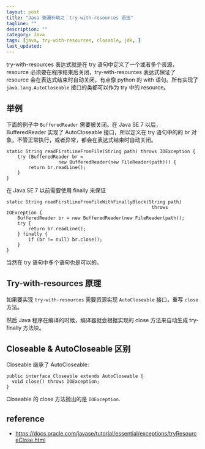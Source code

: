 ```yaml
---
layout: post
title: "Java 查漏补缺之：try-with-resources 语法"
tagline: ""
description: ""
category: Java
tags: [java, try-with-resources, closable, jdk, ]
last_updated:
---
```


try-with-resources 表达式就是在 try 语句中定义了一个或者多个资源，resource 必须要在程序结束后关闭，try-with-resources 表达式保证了 resource 会在表达式结束时自动关闭，有点像 python 的 with 语句。所有实现了 `java.lang.AutoCloseable` 接口的类都可以作为 try 中的 resource。

## 举例

下面的例子中 `BufferedReader` 需要被关闭。在 Java SE 7 以后，BufferedReader 实现了 AutoCloseable 接口，所以定义在 try 语句中的的 br 对象，不管正常执行，或者异常，都会在表达式结束时自动关闭。


    static String readFirstLineFromFile(String path) throws IOException {
        try (BufferedReader br =
                       new BufferedReader(new FileReader(path))) {
            return br.readLine();
        }
    }

在 Java SE 7 以前需要使用 finally 来保证

    static String readFirstLineFromFileWithFinallyBlock(String path)
                                                         throws IOException {
        BufferedReader br = new BufferedReader(new FileReader(path));
        try {
            return br.readLine();
        } finally {
            if (br != null) br.close();
        }
    }

当然在 try 语句中多个语句也是可以的。

## Try-with-resources 原理
如果要实现 `try-with-resources` 需要资源实现 `AutoCloseable` 接口，重写 `close` 方法。

然后 Java 程序在编译的时候，编译器就会根据实现的 close 方法来自动生成 try-finally 方法块。


## Closeable & AutoCloseable 区别
Closeable 继承了 AutoCloseable:

	public interface Closeable extends AutoCloseable {
	  void close() throws IOException;
	}

Closeable 的 close 方法抛出的是 `IOException`.


## reference

- <https://docs.oracle.com/javase/tutorial/essential/exceptions/tryResourceClose.html>
